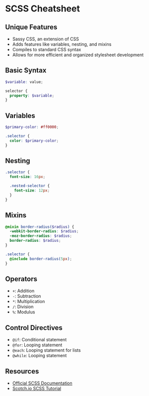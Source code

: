 # SCSS Cheatsheet

## Unique Features

- Sassy CSS, an extension of CSS
- Adds features like variables, nesting, and mixins
- Compiles to standard CSS syntax
- Allows for more efficient and organized stylesheet development

## Basic Syntax

```scss
$variable: value;

selector {
  property: $variable;
}
```

## Variables

```scss
$primary-color: #ff0000;

.selector {
  color: $primary-color;
}
```

## Nesting

```scss
.selector {
  font-size: 16px;

  .nested-selector {
    font-size: 12px;
  }
}
```

## Mixins

```scss
@mixin border-radius($radius) {
  -webkit-border-radius: $radius;
  -moz-border-radius: $radius;
  border-radius: $radius;
}

.selector {
  @include border-radius(5px);
}
```

## Operators

- `+`: Addition
- `-`: Subtraction
- `*`: Multiplication
- `/`: Division
- `%`: Modulus

## Control Directives

- `@if`: Conditional statement
- `@for`: Looping statement
- `@each`: Looping statement for lists
- `@while`: Looping statement

## Resources

- [Official SCSS Documentation](https://sass-lang.com/documentation)
- [Scotch.io SCSS Tutorial](https://scotch.io/tutorials/getting-started-with-sass)